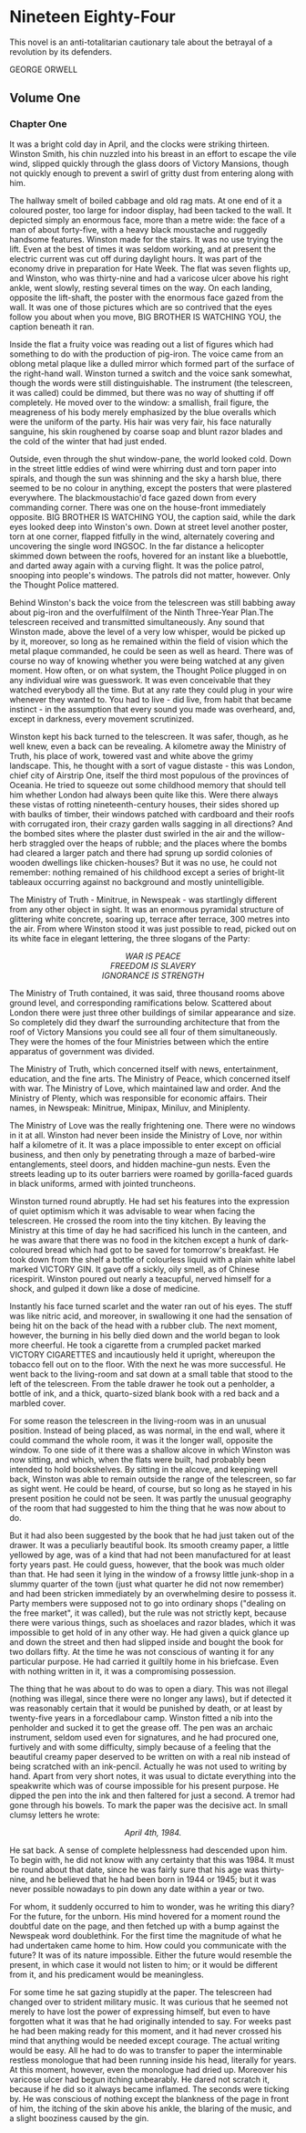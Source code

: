 # Nineteen Eighty-Four

This novel is an anti-totalitarian cautionary tale about the betrayal of a revolution by its defenders.

GEORGE ORWELL

## Volume One

### Chapter One

It was a bright cold day in April, and the clocks were striking thirteen. Winston Smith, his chin nuzzled into his breast in an effort to escape the vile wind, slipped quickly through the glass doors of Victory Mansions, though not quickly enough to prevent a swirl of gritty dust from entering along with him.

The hallway smelt of boiled cabbage and old rag mats. At one end of it a coloured poster, too large for indoor display, had been tacked to the wall. It depicted simply an enormous face, more than a metre wide: the face of a man of about forty-five, with a heavy black moustache and ruggedly handsome features. Winston made for the stairs. It was no use trying the lift. Even at the best of times it was seldom working, and at present the electric current was cut off during daylight hours. It was part of the economy drive in preparation for Hate Week. The flat was seven flights up, and Winston, who was thirty-nine and had a varicose ulcer above his right ankle, went slowly, resting several times on the way. On each landing, opposite the lift-shaft, the poster with the enormous face gazed from the wall. It was one of those pictures which are so contrived that the eyes follow you about when you move, BIG BROTHER IS WATCHING YOU, the caption beneath it ran.

Inside the flat a fruity voice was reading out a list of figures which had something to do with the production of pig-iron. The voice came from an oblong metal plaque like a dulled mirror which formed part of the surface of the right-hand wall. Winston turned a switch and the voice sank somewhat, though the words were still distinguishable. The instrument (the telescreen, it was called) could be dimmed, but there was no way of shutting if off completely. He moved over to the window: a smallish, frail figure, the meagreness of his body merely emphasized by the blue overalls which were the uniform of the party. His hair was very fair, his face naturally sanguine, his skin roughened by coarse soap and blunt razor blades and the cold of the winter that had just ended.

Outside, even through the shut window-pane, the world looked cold. Down in the street little eddies of wind were whirring dust and torn paper into spirals, and though the sun was shinning and the sky a harsh blue, there seemed to be no colour in anything, except the posters that were plastered everywhere. The blackmoustachio'd face gazed down from every commanding corner. There was one on the house-front immediately opposite. BIG BROTHER IS WATCHING YOU, the caption said, while the dark eyes looked deep into Winston's own. Down at street level another poster, torn at one corner, flapped fitfully in the wind, alternately covering and uncovering the single word INGSOC. In the far distance a helicopter skimmed down between the roofs, hovered for an instant like a bluebottle, and darted away again with a curving flight. It was the police patrol, snooping into people's windows. The patrols did not matter, however. Only the Thought Police mattered.

Behind Winston's back the voice from the telescreen was still babbing away about pig-iron and the overfulfilment of the Ninth Three-Year Plan.The telescreen received and transmitted simultaneously. Any sound that Winston made, above the level of a very low whisper, would be picked up by it, moreover, so long as he remained within the field of vision which the metal plaque commanded, he could be seen as well as heard. There was of course no way of knowing whether you were being watched at any given moment. How often, or on what system, the Thought Police plugged in on any individual wire was guesswork. It was even conceivable that they watched everybody all the time. But at any rate they could plug in your wire whenever they wanted to. You had to live - did live, from habit that became instinct - in the assumption that every sound you made was overheard, and, except in darkness, every movement scrutinized.

Winston kept his back turned to the telescreen. It was safer, though, as he well knew, even a back can be revealing. A kilometre away the Ministry of Truth, his place of work, towered vast and white above the grimy landscape. This, he thought with a sort of vague distaste - this was London, chief city of Airstrip One, itself the third most populous of the provinces of Oceania. He tried to squeeze out some childhood memory that should tell him whether London had always been quite like this. Were there always these vistas of rotting nineteenth-century houses, their sides shored up with baulks of timber, their windows patched with cardboard and their roofs with corrugated iron, their crazy garden walls sagging in all directions? And the bombed sites where the plaster dust swirled in the air and the willow-herb straggled over the heaps of rubble; and the places where the bombs had cleared a larger patch and there had sprung up sordid colonies of wooden dwellings like chicken-houses? But it was no use, he could not remember: nothing remained of his childhood except a series of bright-lit tableaux occurring against no background and mostly unintelligible.

The Ministry of Truth - Minitrue, in Newspeak - was startlingly different from any other object in sight. It was an enormous pyramidal structure of glittering white concrete, soaring up, terrace after terrace, 300 metres into the air. From where Winston stood it was just possible to read, picked out on its white face in elegant lettering, the three slogans of the Party:

<p style="text-align:center;font-style:italic">
WAR IS PEACE<br>
FREEDOM IS SLAVERY<br>
IGNORANCE IS STRENGTH
</p>

The Ministry of Truth contained, it was said, three thousand rooms above ground level, and corresponding ramifications below. Scattered about London there were just three other buildings of similar appearance and size. So completely did they dwarf the surrounding architecture that from the roof of Victory Mansions you could see all four of them simultaneously. They were the homes of the four Ministries between which the entire apparatus of government was divided.

The Ministry of Truth, which concerned itself with news, entertainment, education, and the fine arts. The Ministry of Peace, which concerned itself with war. The Ministry of Love, which maintained law and order. And the Ministry of Plenty, which was responsible for economic affairs. Their names, in Newspeak: Minitrue, Minipax, Miniluv, and Miniplenty.

The Ministry of Love was the really frightening one. There were no windows in it at all. Winston had never been inside the Ministry of Love, nor within half a kilometre of it. It was a place impossible to enter except on official business, and then only by penetrating through a maze of barbed-wire entanglements, steel doors, and hidden machine-gun nests. Even the streets leading up to its outer barriers were roamed by gorilla-faced guards in black uniforms, armed with jointed truncheons.

Winston turned round abruptly. He had set his features into the expression of quiet optimism which it was advisable to wear when facing the telescreen. He crossed the room into the tiny kitchen. By leaving the Ministry at this time of day he had sacrificed his lunch in the canteen, and he was aware that there was no food in the kitchen except a hunk of dark-coloured bread which had got to be saved for tomorrow's breakfast. He took down from the shelf a bottle of colourless liquid with a plain white label marked VICTORY GIN. It gave off a sickly, oily smell, as of Chinese ricespirit. Winston poured out nearly a teacupful, nerved himself for a shock, and gulped it down like a dose of medicine.

Instantly his face turned scarlet and the water ran out of his eyes. The stuff was like nitric acid, and moreover, in swallowing it one had the sensation of being hit on the back of the head with a rubber club. The next moment, however, the burning in his belly died down and the world began to look more cheerful. He took a cigarette from a crumpled packet marked VICTORY CIGARETTES and incautiously held it upright, whereupon the tobacco fell out on to the floor. With the next he was more successful. He went back to the living-room and sat down at a small table that stood to the left of the telescreen. From the table drawer he took out a penholder, a bottle of ink, and a thick, quarto-sized blank book with a red back and a marbled cover.

For some reason the telescreen in the living-room was in an unusual position. Instead of being placed, as was normal, in the end wall, where it could command the whole room, it was it the longer wall, opposite the window. To one side of it there was a shallow alcove in which Winston was now sitting, and which, when the flats were built, had probably been intended to hold bookshelves. By sitting in the alcove, and keeping well back, Winston was able to remain outside the range of the telescreen, so far as sight went. He could be heard, of course, but so long as he stayed in his present position he could not be seen. It was partly the unusual geography of the room that had suggested to him the thing that he was now about to do.

But it had also been suggested by the book that he had just taken out of the drawer. It was a peculiarly beautiful book. Its smooth creamy paper, a little yellowed by age, was of a kind that had not been manufactured for at least forty years past. He could guess, however, that the book was much older than that. He had seen it lying in the window of a frowsy little junk-shop in a slummy quarter of the town (just what quarter he did not now remember) and had been stricken immediately by an overwhelming desire to possess it. Party members were supposed not to go into ordinary shops ("dealing on the free market", it was called), but the rule was not strictly kept, because there were various things, such as shoelaces and razor blades, which it was impossible to get hold of in any other way. He had given a quick glance up and down the street and then had slipped inside and bought the book for two dollars fifty. At the time he was not conscious of wanting it for any particular purpose. He had carried it guiltily home in his briefcase. Even with nothing written in it, it was a compromising possession.

The thing that he was about to do was to open a diary. This was not illegal (nothing was illegal, since there were no longer any laws), but if detected it was reasonably certain that it would be punished by death, or at least by twenty-five years in a forcedlabour camp. Winston fitted a nib into the penholder and sucked it to get the grease off. The pen was an archaic instrument, seldom used even for signatures, and he had procured one, furtively and with some difficulty, simply because of a feeling that the beautiful creamy paper deserved to be written on with a real nib instead of being scratched with an ink-pencil. Actually he was not used to writing by hand. Apart from very short notes, it was usual to dictate everything into the speakwrite which was of course impossible for his present purpose. He dipped the pen into the ink and then faltered for just a second. A tremor had gone through his bowels. To mark the paper was the decisive act. In small clumsy letters he wrote:

<p style="text-align:center;font-style:italic">April 4th, 1984.</p>

He sat back. A sense of complete helplessness had descended upon him. To begin with, he did not know with any certainty that this was 1984. It must be round about that date, since he was fairly sure that his age was thirty-nine, and he believed that he had been born in 1944 or 1945; but it was never possible nowadays to pin down any date within a year or two.

For whom, it suddenly occurred to him to wonder, was he writing this diary? For the future, for the unborn. His mind hovered for a moment round the doubtful date on the page, and then fetched up with a bump against the Newspeak word doublethink. For the first time the magnitude of what he had undertaken came home to him. How could you communicate with the future? It was of its nature impossible. Either the future would resemble the present, in which case it would not listen to him; or it would be different from it, and his predicament would be meaningless.

For some time he sat gazing stupidly at the paper. The telescreen had changed over to strident military music. It was curious that he seemed not merely to have lost the power of expressing himself, but even to have forgotten what it was that he had originally intended to say. For weeks past he had been making ready for this moment, and it had never crossed his mind that anything would be needed except courage. The actual writing would be easy. All he had to do was to transfer to paper the interminable restless monologue that had been running inside his head, literally for years. At this moment, however, even the monologue had dried up. Moreover his varicose ulcer had begun itching unbearably. He dared not scratch it, because if he did so it always became inflamed. The seconds were ticking by. He was conscious of nothing except the blankness of the page in front of him, the itching of the skin above his ankle, the blaring of the music, and a slight booziness caused by the gin.

